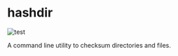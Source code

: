# hashdir

![test](https://github.com/ultimateanu/hashdir/workflows/test/badge.svg?branch=dev)

A command line utility to checksum directories and files.
